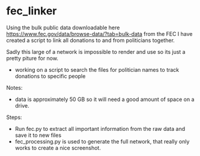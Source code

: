# fec_linker
Using the bulk public data downloadable here https://www.fec.gov/data/browse-data/?tab=bulk-data from the FEC I have created a script to link all donations to and from politicians together. 

Sadly this large of a network is impossible to render and use so its just a pretty piture for now.
 - working on a script to search the files for politician names to track donations to specific people

Notes:
 - data is approximately 50 GB so it will need a good amount of space on a drive.

Steps:
 - Run fec.py to extract all important information from the raw data and save it to new files
 - fec_processing.py is used to generate the full network, that really only works to create a nice screenshot.
